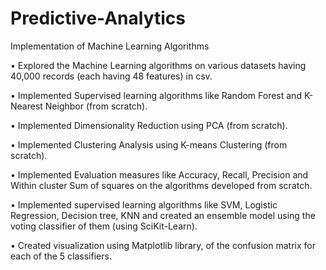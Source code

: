 # Predictive-Analytics
Implementation of Machine Learning Algorithms

• Explored the Machine Learning algorithms on various datasets having 40,000 records (each having 48 features) in csv.

• Implemented Supervised learning algorithms like Random Forest and K-Nearest Neighbor (from scratch).

• Implemented Dimensionality Reduction using PCA (from scratch).

• Implemented Clustering Analysis using K-means Clustering (from scratch).

• Implemented Evaluation measures like Accuracy, Recall, Precision and Within cluster Sum of squares on the algorithms developed from scratch.

• Implemented supervised learning algorithms like SVM, Logistic Regression, Decision tree, KNN and created an ensemble model using the voting classifier of them (using SciKit-Learn).

• Created visualization using Matplotlib library, of the confusion matrix for each of the 5 classifiers.
